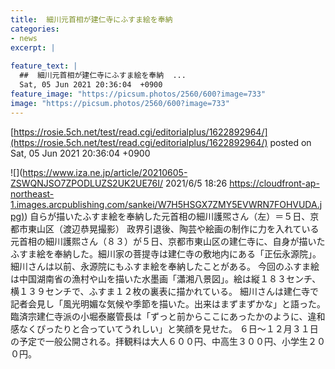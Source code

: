 ```yaml
---
title:  細川元首相が建仁寺にふすま絵を奉納  
categories:
- news
excerpt: |
  
feature_text: |
  ##  細川元首相が建仁寺にふすま絵を奉納  ...
  Sat, 05 Jun 2021 20:36:04  +0900
feature_image: "https://picsum.photos/2560/600?image=733"
image: "https://picsum.photos/2560/600?image=733"
---
```


[https://rosie.5ch.net/test/read.cgi/editorialplus/1622892964/](https://rosie.5ch.net/test/read.cgi/editorialplus/1622892964/)
posted on Sat, 05 Jun 2021 20:36:04  +0900

<!--more-->

![](https://www.iza.ne.jp/article/20210605-ZSWQNJSO7ZPODLUZS2UK2UE76I/ 2021/6/5 18:26 [https://cloudfront-ap-northeast-1.images.arcpublishing.com/sankei/W7H5HSGX7ZMY5EVWRN7FOHVUDA.jpg)](https://cloudfront-ap-northeast-1.images.arcpublishing.com/sankei/W7H5HSGX7ZMY5EVWRN7FOHVUDA.jpg)) 自らが描いたふすま絵を奉納した元首相の細川護煕さん（左）＝５日、京都市東山区（渡辺恭晃撮影） 政界引退後、陶芸や絵画の制作に力を入れている元首相の細川護熙さん（８３）が５日、京都市東山区の建仁寺に、自身が描いたふすま絵を奉納した。細川家の菩提寺は建仁寺の敷地内にある「正伝永源院」。細川さんは以前、永源院にもふすま絵を奉納したことがある。 今回のふすま絵は中国湖南省の漁村や山を描いた水墨画「瀟湘八景図」。絵は縦１８３センチ、横１３９センチで、ふすま１２枚の裏表に描かれている。 細川さんは建仁寺で記者会見し「風光明媚な気候や季節を描いた。出来はまずまずかな」と語った。臨済宗建仁寺派の小堀泰巌管長は「ずっと前からここにあったかのように、違和感なくぴったりと合っていてうれしい」と笑顔を見せた。 ６日〜１２月３１日の予定で一般公開される。拝観料は大人６００円、中高生３００円、小学生２００円。

